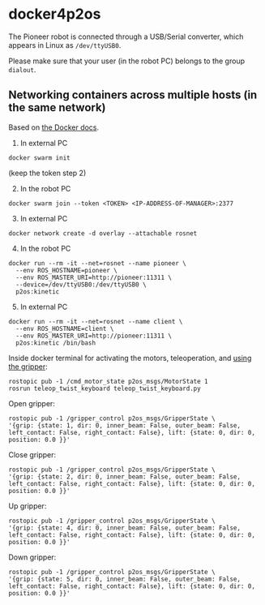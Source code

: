# docker4p2os

The Pioneer robot is connected through a USB/Serial converter, which appears in Linux as `/dev/ttyUSB0`.

Please make sure that your user (in the robot PC) belongs to the group `dialout`.

## Networking containers across multiple hosts (in the same network)

Based on [the Docker docs](https://docs.docker.com/network/network-tutorial-overlay/#use-an-overlay-network-for-standalone-containers).

1. In external PC
```
docker swarm init
```
(keep the token step 2)

2. In the robot PC
```
docker swarm join --token <TOKEN> <IP-ADDRESS-OF-MANAGER>:2377
```

3. In external PC
```
docker network create -d overlay --attachable rosnet
```

4. In the robot PC
```
docker run --rm -it --net=rosnet --name pioneer \
  --env ROS_HOSTNAME=pioneer \
  --env ROS_MASTER_URI=http://pioneer:11311 \
  --device=/dev/ttyUSB0:/dev/ttyUSB0 \
  p2os:kinetic
```

5. In external PC
```
docker run --rm -it --net=rosnet --name client \
  --env ROS_HOSTNAME=client \
  --env ROS_MASTER_URI=http://pioneer:11311 \
  p2os:kinetic /bin/bash
```

Inside docker terminal for activating the motors, teleoperation, and [using the gripper](http://playerstage.sourceforge.net/doc/Player-2.0.0/player/group__interface__gripper.html#gb7487dae409a9df347f091b06a545e46):
```
rostopic pub -1 /cmd_motor_state p2os_msgs/MotorState 1
rosrun teleop_twist_keyboard teleop_twist_keyboard.py 
```
Open gripper:
```
rostopic pub -1 /gripper_control p2os_msgs/GripperState \
'{grip: {state: 1, dir: 0, inner_beam: False, outer_beam: False, left_contact: False, right_contact: False}, lift: {state: 0, dir: 0, position: 0.0 }}'
```
Close gripper:
```
rostopic pub -1 /gripper_control p2os_msgs/GripperState \
'{grip: {state: 2, dir: 0, inner_beam: False, outer_beam: False, left_contact: False, right_contact: False}, lift: {state: 0, dir: 0, position: 0.0 }}'
```
Up gripper:
```
rostopic pub -1 /gripper_control p2os_msgs/GripperState \
'{grip: {state: 4, dir: 0, inner_beam: False, outer_beam: False, left_contact: False, right_contact: False}, lift: {state: 0, dir: 0, position: 0.0 }}'

```
Down gripper:
```
rostopic pub -1 /gripper_control p2os_msgs/GripperState \
'{grip: {state: 5, dir: 0, inner_beam: False, outer_beam: False, left_contact: False, right_contact: False}, lift: {state: 0, dir: 0, position: 0.0 }}'
```
